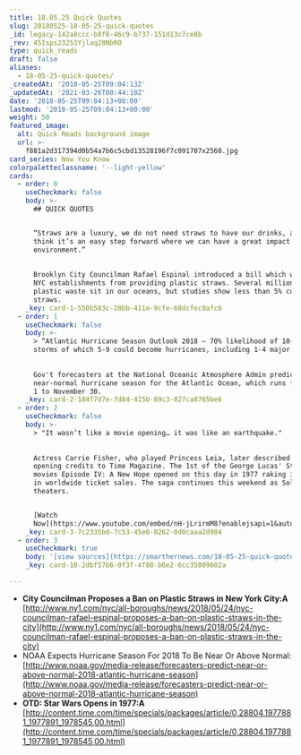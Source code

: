 ```yaml
---
title: 18.05.25 Quick Quotes
slug: 20180525-18-05-25-quick-quotes
_id: legacy-142a8ccc-b8f8-46c9-b737-151d13c7ce8b
_rev: 45Isps23253Yjlaq28NbRO
type: quick_reads
draft: false
aliases:
  - 18-05-25-quick-quotes/
_createdAt: '2018-05-25T09:04:13Z'
_updatedAt: '2021-03-26T00:44:10Z'
date: '2018-05-25T09:04:13+00:00'
lastmod: '2018-05-25T09:04:13+00:00'
weight: 50
featured_image:
  alt: Quick Reads background image
  url: >-
    f881a2d317394d0b54a7b6c5cbd13528196f7c091707x2560.jpg
card_series: Now You Know
colorpaletteclassname: '--light-yellow'
cards:
  - order: 0
    useCheckmark: false
    body: >-
      ## QUICK QUOTES


      “Straws are a luxury, we do not need straws to have our drinks, and I
      think it’s an easy step forward where we can have a great impact for our
      environment.”  
        
        
      Brooklyn City Councilman Rafael Espinal introduced a bill which would ban
      NYC establishments from providing plastic straws. Several million tons of
      plastic waste sit in our oceans, but studies show less than 5% consists of
      straws.
    _key: card-1-550b583c-28bb-411e-9cfe-68dcfec0afc6
  - order: 1
    useCheckmark: false
    body: >-
      > “Atlantic Hurricane Season Outlook 2018 — 70% likelihood of 10-16 named
      storms of which 5-9 could become hurricanes, including 1-4 major.”  
        
        
      Gov't forecasters at the National Oceanic Atmosphere Admin predict a
      near-normal hurricane season for the Atlantic Ocean, which runs from June
      1 to November 30.
    _key: card-2-184f7d7e-fd84-415b-89c3-027ca8765be6
  - order: 2
    useCheckmark: false
    body: >-
      > "It wasn’t like a movie opening… it was like an earthquake."  
        
        
      Actress Carrie Fisher, who played Princess Leia, later described Star Wars
      opening credits to Time Magazine. The 1st of the George Lucas' Star Wars
      movies Episode IV: A New Hope opened on this day in 1977 raking in $800M
      in worldwide ticket sales. The saga continues this weekend as Solo hits
      theaters.


      [Watch
      Now](https://www.youtube.com/embed/nH-jLrirmM8?enablejsapi=1&autoplay=1&rel=0)
    _key: card-3-7c2335bd-7c53-45e6-8262-0d0caaa2d984
  - order: 3
    useCheckmark: true
    body: '[view sources](https://smarthernews.com/18-05-25-quick-quotes/)'
    _key: card-10-2dbf57b6-0f3f-4f80-b6e2-6cc35009602a

---
```

* **City Councilman Proposes a Ban on Plastic Straws in New York City:A**  
[http://www.ny1.com/nyc/all-boroughs/news/2018/05/24/nyc-councilman-rafael-espinal-proposes-a-ban-on-plastic-straws-in-the-city](http://www.ny1.com/nyc/all-boroughs/news/2018/05/24/nyc-councilman-rafael-espinal-proposes-a-ban-on-plastic-straws-in-the-city)
* NOAA Expects Hurricane Season For 2018 To Be Near Or Above Normal:  
[http://www.noaa.gov/media-release/forecasters-predict-near-or-above-normal-2018-atlantic-hurricane-season](http://www.noaa.gov/media-release/forecasters-predict-near-or-above-normal-2018-atlantic-hurricane-season)
* **OTD: Star Wars Opens in 1977:A**  
[http://content.time.com/time/specials/packages/article/0,28804,1977881_1977891_1978545,00.html](http://content.time.com/time/specials/packages/article/0,28804,1977881_1977891_1978545,00.html)